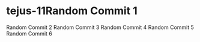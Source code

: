 # tejus-11Random Commit 1
Random Commit 2
Random Commit 3
Random Commit 4
Random Commit 5
Random Commit 6
